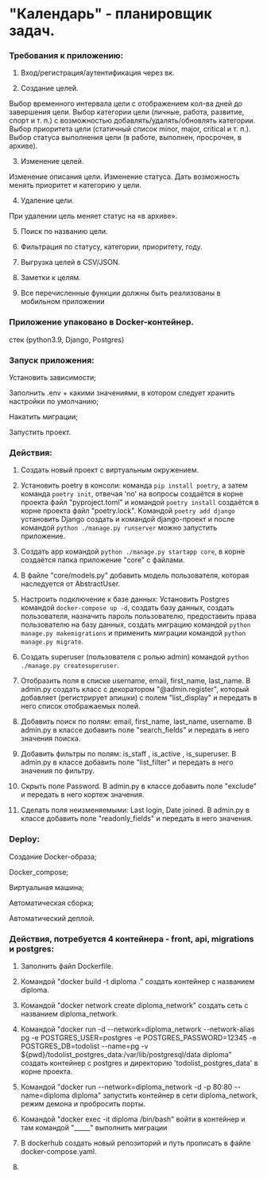 # "Календарь" - планировщик задач.
### Требования к приложению:

1. Вход/регистрация/аутентификация через вк.

2. Создание целей.

 Выбор временного интервала цели с отображением кол-ва дней до завершения цели.
 Выбор категории цели (личные, работа, развитие, спорт и т. п.) с возможностью добавлять/удалять/обновлять категории.
 Выбор приоритета цели (статичный список minor, major, critical и т. п.).
 Выбор статуса выполнения цели (в работе, выполнен, просрочен, в архиве).

3. Изменение целей.

 Изменение описания цели.
 Изменение статуса.
 Дать возможность менять приоритет и категорию у цели.

4. Удаление цели.

 При удалении цель меняет статус на «в архиве».

5. Поиск по названию цели.

6. Фильтрация по статусу, категории, приоритету, году.
7. Выгрузка целей в CSV/JSON.
8. Заметки к целям.
9. Все перечисленные функции должны быть реализованы в мобильном приложении

### Приложение упаковано в Docker-контейнер.
стек (python3.9, Django, Postgres)

### Запуск приложения: 

Установить зависимости;

Заполнить .env + какими значениями, в котором следует хранить настройки по умолчанию;

Накатить миграции;

Запустить проект.

### Действия:

1. Создать новый проект с виртуальным окружением.

2. Установить poetry в консоли: команда `pip install poetry`, а затем команда `poetry init`, отвечая 'no' на вопросы 
создаётся в корне проекта файл "pyproject.toml" и командой `poetry install` создаётся в корне проекта файл
"poetry.lock". Kомандой `poetry add django` установить Django создать и командой django-проект и после командой
`python ./manage.py runserver` можно запустить приложение.

3. Создать app командой `python ./manage.py startapp core`, в корне создаётся папка приложение "core" с файлами.

4. В файле "core/models.py" добавить модель пользователя, которая наследуется от AbstractUser.

5. Настроить подключение к базе данных: Установить Postgres командой `docker-compose up -d`, создать базу данных, 
создать пользователя, назначить пароль пользователю, предоставить права пользователю на базу данных, создать 
миграцию командой `python manage.py makemigrations` и применить миграции командой `python manage.py migrate`.

6. Создать superuser (пользователя с ролью admin) командой `python ./manage.py createsuperuser`.

7. Отобразить поля в списке username, email, first_name, last_name. В admin.py создать класс с декоратором
"@admin.register", который добавляет (регистрирует апишки) с полем "list_display" и передать в него список
отображаемых полей.

8. Добавить поиск по полям: email, first_name, last_name, username. В admin.py в классе добавить поле "search_fields"
и передать в него значения поиска.

9. Добавить фильтры по полям: is_staff , is_active , is_superuser. В admin.py в классе добавить поле "list_filter"
и передать в него значения по фильтру.

10. Скрыть поле Password. В admin.py в классе добавить поле "exclude" и передать в него кортеж значения.

11. Сделать поля неизменяемыми: Last login, Date joined. В admin.py в классе добавить поле "readonly_fields" и
передать в него значения.

### Deploy: 

Создание Docker-образа;

Docker_compose;

Виртуальная машина;

Автоматическая сборка;

Автоматический деплой.

### Действия, потребуется 4 контейнера - front, api, migrations и postgres:

1. Заполнить файл Dockerfile.

2. Командой "docker build -t diploma ." создать контейнер с названием diploma.

3. Командой "docker network create diploma_network" создать сеть с названием diploma_network.

4. Командой "docker run -d --network=diploma_network --network-alias pg -e POSTGRES_USER=postgres
-e POSTGRES_PASSWORD=12345 -e POSTGRES_DB=todolist --name=pg -v ${pwd}/todolist_postgres_data:/var/lib/postgresql/data 
diploma" создать контейнер с postgres и директорию 'todolist_postgres_data' в корне проекта.

5. Командой "docker run --network=diploma_network -d -p 80:80 --name=diploma diploma" запустить контейнер в сети 
diploma_network, режим демона и пробросить порты.

6. Командой "docker exec -it diploma /bin/bash" войти в контейнер и там командой "_____" выполнить миграции

7. В dockerhub создать новый репозиторий и путь прописать в файле docker-compose.yaml.

8. 
 
